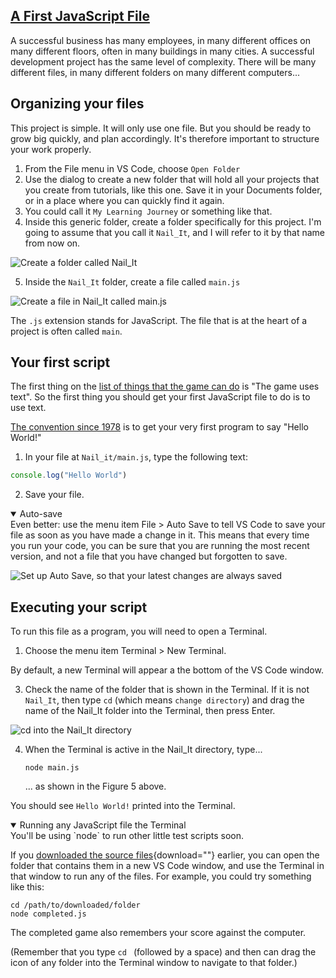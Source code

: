<!-- A First JavaScript File -->
<section
  id="a-first-javascript-file"
  aria-labelledby="a-first-javascript-file"
  data-item="A First JavaScript File"
>
  <h2><a href="#a-first-javascript-file">A First JavaScript File</a></h2>
  
A successful business has many employees, in many different offices on many different floors, often in many buildings in many cities. A successful development project has the same level of complexity. There will be many different files, in many different folders on many different computers...

## Organizing your files

This project is simple. It will only use one file. But you should be ready to grow big quickly, and plan accordingly. It's therefore important to structure your work properly.

1. From the File menu in VS Code, choose `Open Folder`
2. Use the dialog to create a new folder that will hold all your projects that you create from tutorials, like this one. Save it in your Documents folder, or in a place where you can quickly find it again.
3. You could call it `My Learning Journey` or something like that.
4. Inside this generic folder, create a folder specifically for this project. I'm going to assume that you call it `Nail_It`, and I will refer to it by that name from now on.

![Create a folder called Nail_It](images/09NewFolder.webp)

5. Inside the `Nail_It` folder, create a file called `main.js`

![Create a file in Nail_It called main.js](images/10NewFile.webp)

The `.js` extension stands for JavaScript. The file that is at the heart of a project is often called `main`.

## Your first script

The first thing on the [list of things that the game can do](#what-needs-to-be-done) is "The game uses text". So the first thing you should get your first JavaScript file to do is to use text.

[The convention since 1978](https://en.wikipedia.org/wiki/%22Hello,_World!%22_program) is to get your very first program to say "Hello World!"

1. In your file at `Nail_it/main.js`, type the following text:

```javascript
console.log("Hello World")
```

2. Save your file.

<details class="tip" open>
<summary>Auto-save</summary>
Even better: use the menu item File > Auto Save to tell VS Code to save your file as soon as you have made a change in it. This means that every time you run your code, you can be sure that you are running the most recent version, and not a file that you have changed but forgotten to save.

![Set up Auto Save, so that your latest changes are always saved](images/05AutoSave.webp)

</details>

## Executing your script
To run this file as a program, you will need to open a Terminal.

1. Choose the menu item Terminal > New Terminal.

By default, a new Terminal will appear a the bottom of the VS Code window.

3. Check the name of the folder that is shown in the Terminal. If it is not `Nail_It`, then type `cd` (which means `change directory`) and drag the name of the Nail_It folder into the Terminal, then press Enter.

![`cd` into the Nail_It directory](images/08cdToNailit.webp)

4. When the Terminal is active in the Nail_It directory, type...

   ```bash-w
   node main.js
   ```
   ... as shown in the Figure 5 above.
   
You should see `Hello World!` printed into the Terminal.

<details class="tip" open>
<summary>Running any JavaScript file the Terminal</summary>
You'll be using `node` to run other little test scripts soon.

If you [downloaded the source files](https://github.com/MERNCraft/Nail-It/scripts.zip){download=""} earlier, you can open the folder that contains them in a new VS Code window, and use the Terminal in that window to run any of the files. For example, you could try something like this:

```bash-w
cd /path/to/downloaded/folder
node completed.js
```

The completed game also remembers your score against the computer.

(Remember that you type `cd ` (followed by a space) and then can drag the icon of any folder into the Terminal window to navigate to that folder.)

</details>

</section>